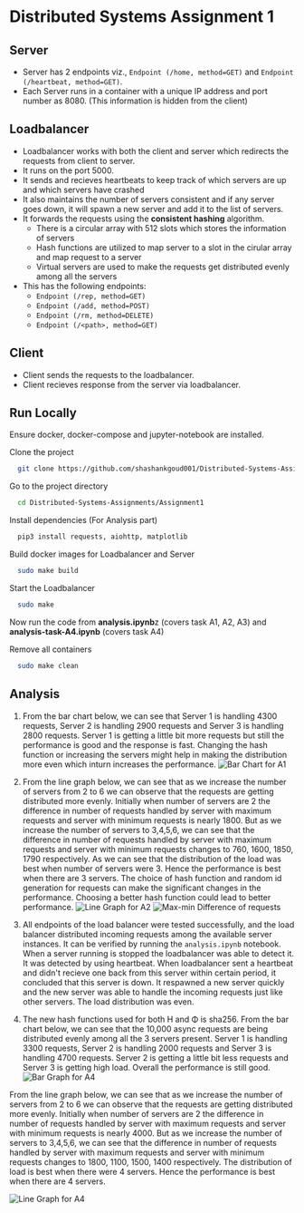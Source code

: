 # Distributed Systems Assignment 1
## Server
- Server has 2 endpoints viz., `Endpoint (/home, method=GET)` and `Endpoint (/heartbeat, method=GET)`.
- Each Server runs in a container with a unique IP address and port number as 8080. (This information is hidden from the client)

## Loadbalancer
- Loadbalancer works with both the client and server which redirects the requests from client to server.
- It runs on the port 5000.
- It sends and recieves heartbeats to keep track of which servers are up and which servers have crashed
- It also maintains the number of servers consistent and if any server goes down, it will spawn a new server and add it to the list of servers.
- It forwards the requests using the **consistent hashing** algorithm.
    - There is a circular array with 512 slots which stores the information of servers
    - Hash functions are utilized to map server to a slot in the cirular array and map request to a server
    - Virtual servers are used to make the requests get distributed evenly among all the servers 
- This has the following endpoints:
    - `Endpoint (/rep, method=GET)`
    - `Endpoint (/add, method=POST)`
    - `Endpoint (/rm, method=DELETE)`
    - `Endpoint (/<path>, method=GET)`

## Client
- Client sends the requests to the loadbalancer.
- Client recieves response from the server via loadbalancer.


## Run Locally
Ensure docker, docker-compose and jupyter-notebook are installed.

Clone the project

```bash
  git clone https://github.com/shashankgoud001/Distributed-Systems-Assignments.git
```

Go to the project directory

```bash
  cd Distributed-Systems-Assignments/Assignment1
```

Install dependencies (For Analysis part)  


```bash
  pip3 install requests, aiohttp, matplotlib
```

Build docker images for Loadbalancer and Server

```bash
  sudo make build
```
Start the Loadbalancer

```bash
  sudo make 
```
Now run the code from **analysis.ipynb**z (covers task A1, A2, A3) and **analysis-task-A4.ipynb** (covers task A4)

Remove all containers

```bash
  sudo make clean
```

## Analysis

1. From the bar chart below, we can see that Server 1 is handling 4300 requests, Server 2 is handling 2900 requests and Server 3 is handling 2800 requests. Server 1 is getting a little bit more requests but still the performance is good and the response is fast. Changing the hash function or increasing the servers might help in making the distribution more even which inturn increases the performance.
![Bar Chart for A1](./assets/A1_bargraph.png)

2. From the line graph below, we can see that as we increase the number of servers from 2 to 6 we can observe that the requests are getting distributed more evenly. Initially when number of servers are 2 the difference in number of requests handled by server with maximum requests and server with minimum requests is nearly 1800. But as we increase the number of servers to 3,4,5,6, we can see that the difference in number of requests handled by server with maximum requests and server with minimum requests changes to 760, 1600, 1850, 1790 respectively. As we can see that the distribution of the load was best when number of servers were 3. Hence the performance is best when there are 3 servers. The choice of hash function and random id generation for requests can make the significant changes in the performance. Choosing a better hash function could lead to better performance. 
![Line Graph for A2](./assets/A2_linegraph.png)
![Max-min Difference of requests](./assets/A2_difference_linegraph.png)

3. All endpoints of the load balancer were tested successfully, and the load balancer distributed incoming requests among the available server instances. It can be verified by running the `analysis.ipynb` notebook. When a server running is stopped the loadbalancer was able to detect it. It was detected by using heartbeat. When loadbalancer sent a heartbeat and didn't recieve one back from this server within certain period, it concluded that this server is down. It respawned a new server quickly and the new server was able to handle the incoming requests just like other servers. The load distribution was even.


4. The new hash functions used for both H and Φ is sha256. From the bar chart below, we can see that the 10,000 async requests are being distributed evenly among all the 3 servers present. Server 1 is handling 3300 requests, Server 2 is handling 2000 requests and Server 3 is handling 4700 requests. Server 2 is getting a little bit less requests and Server 3 is getting high load. Overall the performance is still good. 
![Bar Graph for A4](./assets/A4_bargraph.png)

From the line graph below, we can see that as we increase the number of servers from 2 to 6 we can observe that the requests are getting distributed more evenly. Initially when number of servers are 2 the difference in number of requests handled by server with maximum requests and server with minimum requests is nearly 4000. But as we increase the number of servers to 3,4,5,6, we can see that the difference in number of requests handled by server with maximum requests and server with minimum requests changes to 1800, 1100, 1500, 1400 respectively. The distribution of load is best when there were 4 servers. Hence the performance is best when there are 4 servers.

![Line Graph for A4](./assets/A4_linegraph.png)
